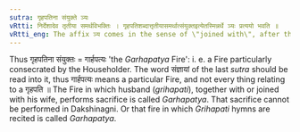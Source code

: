```yaml
---
sutra: गृहपतिना संयुक्ते ञ्यः
vRtti: निर्देशादेव तृतीया समर्थविभक्तिः । गृहपतिशब्दात्तृतीयासमर्थात्संयुक्तइत्येतस्मिन्नर्थे ञ्यः प्रत्ययो भवति ॥
vRtti_eng: The affix ञ्य comes in the sense of \"joined with\", after the word \"grahapati\" in the third case in construction.
---
```

Thus गृहपतिना संयुक्तः = गार्हपत्यः 'the _Garhapatya_ Fire': i. e. a Fire particularly consecrated by the Householder. The word संज्ञायां of the last _sutra_ should be read into it, thus गार्हपत्यः means a particular Fire, and not every thing relating to a गृहपति ॥ The Fire in which husband (_grihapati_), together with or joined with his wife, performs sacrifice is called _Garhapatya_. That sacrifice cannot be performed in Dakshinagni. Or that fire in which _Grihapati_ hymns are recited is called _Garhapatya_.
